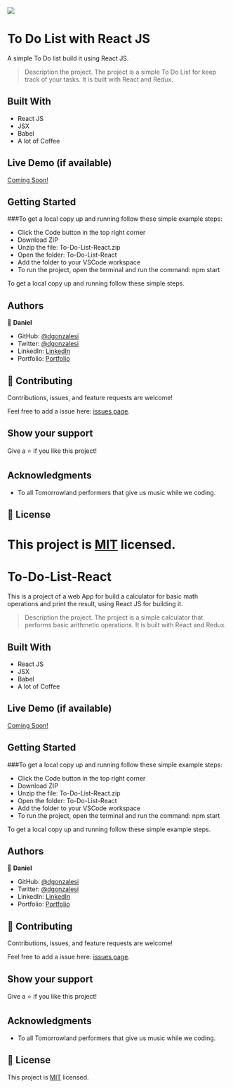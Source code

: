 ![](https://img.shields.io/badge/Microverse-blueviolet)
# To Do List with React JS
A simple To Do list build it using React JS.

> Description the project.
The project is a simple To Do List for keep track of your tasks. It is built with React and Redux.
## Built With

- React JS
- JSX
- Babel
- A lot of Coffee

## Live Demo (if available)

[Coming Soon!](https://www.youtube.com/watch?v=dQw4w9WgXcQ)


## Getting Started

###To get a local copy up and running follow these simple example steps:

- Click the Code button in the top right corner
- Download ZIP
- Unzip the file: To-Do-List-React.zip
- Open the folder: To-Do-List-React
- Add the folder to your VSCode workspace
- To run the project, open the terminal and run the command: npm start

To get a local copy up and running follow these simple steps.


## Authors

👤 **Daniel**

- GitHub: [@dgonzalesi](https://github.com/dgonzalesi/)
- Twitter: [@dgonzalesi](https://twitter.com/dgonzalesi/)
- LinkedIn: [LinkedIn](https://www.linkedin.com/in/daniel-g-sierra-60472719/)
- Portfolio: [Portfolio](https://dgonzalesi.github.io/)
## 🤝 Contributing

Contributions, issues, and feature requests are welcome!

Feel free to add a issue here: [issues page](https://github.com/dgonzalesi/To-Do-List-React/issues).

## Show your support

Give a ⭐️ if you like this project!

## Acknowledgments

- To all Tomorrowland performers that give us music while we coding.

## 📝 License

This project is [MIT](./MIT.md) licensed.
=======
# To-Do-List-React
This is a project of a web App for build a calculator for basic math operations and print the result, using React JS for building it.

> Description the project.
The project is a simple calculator that performs basic arithmetic operations. It is built with React and Redux.
## Built With

- React JS
- JSX
- Babel
- A lot of Coffee

## Live Demo (if available)

[Coming Soon!](https://www.youtube.com/watch?v=dQw4w9WgXcQ)


## Getting Started

###To get a local copy up and running follow these simple example steps:

- Click the Code button in the top right corner
- Download ZIP
- Unzip the file: To-Do-List-React.zip
- Open the folder: To-Do-List-React
- Add the folder to your VSCode workspace
- To run the project, open the terminal and run the command: npm start

To get a local copy up and running follow these simple example steps.


## Authors

👤 **Daniel**

- GitHub: [@dgonzalesi](https://github.com/dgonzalesi/)
- Twitter: [@dgonzalesi](https://twitter.com/dgonzalesi/)
- LinkedIn: [LinkedIn](https://www.linkedin.com/in/daniel-g-sierra-60472719/)
- Portfolio: [Portfolio](https://dgonzalesi.github.io/)
## 🤝 Contributing

Contributions, issues, and feature requests are welcome!

Feel free to add a issue here: [issues page](https://github.com/StarMindz/Awesome-Books/issues).

## Show your support

Give a ⭐️ if you like this project!

## Acknowledgments

- To all Tomorrowland performers that give us music while we coding.

## 📝 License

This project is [MIT](./MIT.md) licensed.